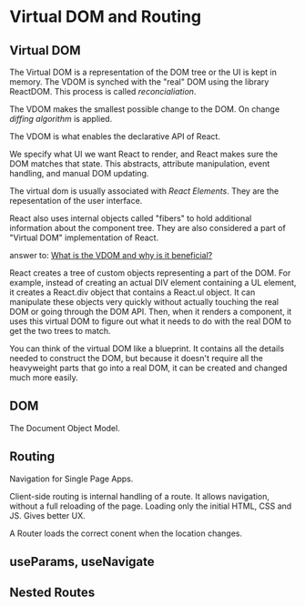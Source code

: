 # Virtual DOM and Routing

## Virtual DOM

The Virtual DOM is a representation of the DOM tree or the UI is kept in memory.
The VDOM is synched with the "real" DOM using the library ReactDOM.
This process is called _reconcialiation_.

The VDOM makes the smallest possible change to the DOM. On change _diffing algorithm_ is applied.

The VDOM is what enables the declarative API of React.

We specify what UI we want React to render, and React makes sure the DOM matches that state.
This abstracts, attribute manipulation, event handling, and manual DOM updating.

The virtual dom is usually associated with _React Elements_. They are the repesentation of the user interface.

React also uses internal objects called "fibers" to hold additional information about the component tree. They are also considered a part of "Virtual DOM" implementation of React.

answer to: [What is the VDOM and why is it beneficial?](https://stackoverflow.com/questions/21965738/what-is-virtual-dom)

React creates a tree of custom objects representing a part of the DOM. For example, instead of creating an actual DIV element containing a UL element, it creates a React.div object that contains a React.ul object. It can manipulate these objects very quickly without actually touching the real DOM or going through the DOM API. Then, when it renders a component, it uses this virtual DOM to figure out what it needs to do with the real DOM to get the two trees to match.

You can think of the virtual DOM like a blueprint. It contains all the details needed to construct the DOM, but because it doesn't require all the heavyweight parts that go into a real DOM, it can be created and changed much more easily.

## DOM

The Document Object Model.

## Routing

Navigation for Single Page Apps.

Client-side routing is internal handling of a route. It allows navigation, without a full reloading of the page. Loading only the initial HTML, CSS and JS. Gives better UX.

A Router loads the correct conent when the location changes.

## useParams, useNavigate

## Nested Routes

